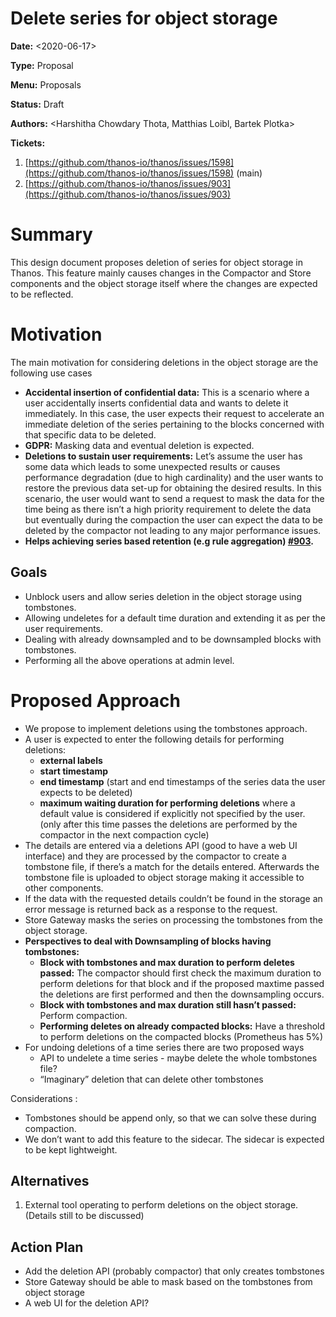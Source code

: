 # Delete series for object storage

**Date:**	&lt;2020-06-17>

**Type:**   Proposal

**Menu:**   Proposals

**Status:** Draft

**Authors:** 	&lt;Harshitha Chowdary Thota, Matthias Loibl, Bartek Plotka>

**Tickets:**
1. [https://github.com/thanos-io/thanos/issues/1598](https://github.com/thanos-io/thanos/issues/1598) (main)
2. [https://github.com/thanos-io/thanos/issues/903](https://github.com/thanos-io/thanos/issues/903)

# Summary

This design document proposes deletion of series for object storage in Thanos. This feature mainly causes changes in the Compactor and Store components and the object storage itself where the changes are expected to be reflected.


# Motivation

The main motivation for considering deletions in the object storage are the following use cases



*   **Accidental insertion of confidential data:** This is a scenario where a user accidentally inserts confidential data and wants to delete it immediately. In this case, the user expects their request to accelerate an immediate deletion of the series pertaining to the blocks concerned with that specific data to be deleted.
*   **GDPR:** Masking data and eventual deletion is expected.
*   **Deletions to sustain user requirements:** Let’s assume the user has some data which leads to some unexpected results or causes performance degradation (due to high cardinality) and the user wants to restore the previous data set-up for obtaining the desired results. In this scenario, the user would want to send a request to mask the data for the time being as there isn’t a high priority requirement to delete the data but eventually during the compaction the user can expect the data to be deleted by the compactor not leading to any major performance issues.
*   **Helps achieving series based retention (e.g rule aggregation) [#903](https://github.com/thanos-io/thanos/issues/903).**


## Goals



*   Unblock users and allow series deletion in the object storage using tombstones.
*   Allowing undeletes for a default time duration and extending it as per the user requirements.
*   Dealing with already downsampled and to be downsampled blocks with tombstones.
*   Performing all the above operations at admin level.


# Proposed Approach



*   We propose to implement deletions using the tombstones approach.
*   A user is expected to enter the following details for performing deletions:
    *   **external labels**
    *   **start timestamp**
    *   **end timestamp** (start and end timestamps of the series data the user expects to be deleted)
    *   **maximum waiting duration for performing deletions** where a default value is considered if explicitly not specified by the user. (only after this time passes the deletions are performed by the compactor in the next compaction cycle)
*   The details are entered via a deletions API (good to have a web UI interface) and they are processed by the compactor to create a tombstone file, if there’s a match for the details entered. Afterwards the tombstone file is uploaded to object storage making it accessible to other components.
*   If the data with the requested details couldn’t be found in the storage an error message is returned back as a response to the request.
*   Store Gateway masks the series on processing the tombstones from the object storage.
*   **Perspectives to deal with Downsampling of blocks having tombstones:**
    *   **Block with tombstones and max duration to perform deletes passed:** The compactor should first check the maximum duration to perform deletions for that block and if the proposed maxtime passed the deletions are first performed and then the downsampling occurs.
    *   **Block with tombstones and max duration still hasn’t passed:** Perform compaction.
    *   **Performing deletes on already compacted blocks:** Have a threshold to perform deletions on the compacted blocks (Prometheus has 5%)
*   For undoing deletions of a time series there are two proposed ways
    *   API to undelete a time series - maybe delete the whole tombstones file?
    *   “Imaginary” deletion that can delete other tombstones 

Considerations :



*   Tombstones should be append only, so that we can solve these during compaction.
*   We don’t want to add this feature to the sidecar. The sidecar is expected to be kept lightweight.


## Alternatives



1. External tool operating to perform deletions on the object storage.(Details still to be discussed)


## Action Plan



*   Add the deletion API (probably compactor) that only creates tombstones
*   Store Gateway should be able to mask based on the tombstones from object storage
*   A web UI for the deletion API?

